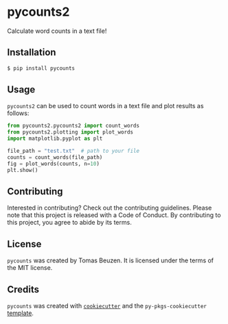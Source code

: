# pycounts2

Calculate word counts in a text file!

## Installation

```bash
$ pip install pycounts
```

## Usage

`pycounts2` can be used to count words in a text file and plot results
as follows:

```python
from pycounts2.pycounts2 import count_words
from pycounts2.plotting import plot_words
import matplotlib.pyplot as plt

file_path = "test.txt"  # path to your file
counts = count_words(file_path)
fig = plot_words(counts, n=10)
plt.show()
```

## Contributing

Interested in contributing? Check out the contributing guidelines. 
Please note that this project is released with a Code of Conduct. 
By contributing to this project, you agree to abide by its terms.

## License

`pycounts` was created by Tomas Beuzen. It is licensed under the terms
of the MIT license.

## Credits

`pycounts` was created with 
[`cookiecutter`](https://cookiecutter.readthedocs.io/en/latest/) and 
the `py-pkgs-cookiecutter` 
[template](https://github.com/py-pkgs/py-pkgs-cookiecutter).